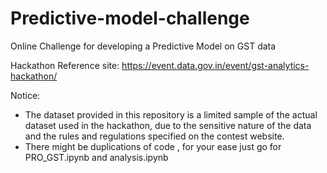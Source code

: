 # Predictive-model-challenge
Online Challenge for developing a Predictive Model on GST data

Hackathon Reference site: https://event.data.gov.in/event/gst-analytics-hackathon/

Notice:
- The dataset provided in this repository is a limited sample of the actual dataset used in the hackathon, due to the sensitive nature of the data and the rules and regulations specified on the contest website.
- There might be duplications of code , for your ease just go for PRO_GST.ipynb and analysis.ipynb
